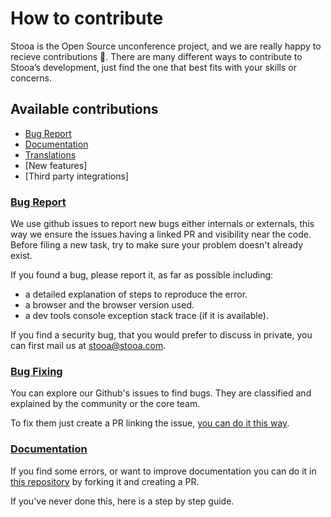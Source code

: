 # How to contribute

Stooa is the Open Source unconference project, and we are really happy to recieve contributions :tada:. There are many different ways to contribute to Stooa’s development, just find the one that best fits with your skills or concerns.

## Available contributions

* [Bug Report](how-to-contribute.md#bugs)
* [Documentation](how-to-contribute.md#documentation)
* [Translations](how-to-contribute.md#translations)
* \[New features]
* \[Third party integrations]

### [Bug Report](how-to-contribute.md#bug-report)

We use github issues to report new bugs either internals or externals, this way we ensure the issues having a linked PR and visibility near the code. Before filing a new task, try to make sure your problem doesn't already exist.

If you found a bug, please report it, as far as possible including:

* a detailed explanation of steps to reproduce the error.
* a browser and the browser version used.
* a dev tools console exception stack trace (if it is available).

If you find a security bug, that you would prefer to discuss in private, you can first mail us at stooa@stooa.com.

### [Bug Fixing](how-to-contribute.md#bug-fixing)

You can explore our Github's issues to find bugs. They are classified and explained by the community or the core team.

To fix them just create a PR linking the issue, [you can do it this way](how-to-contribute.md).

### [Documentation](how-to-contribute.md#documentation)

If you find some errors, or want to improve documentation you can do it in [this repository](https://github.com/Stooa/Documentation) by forking it and creating a PR.

If you've never done this, here is a step by step guide.
